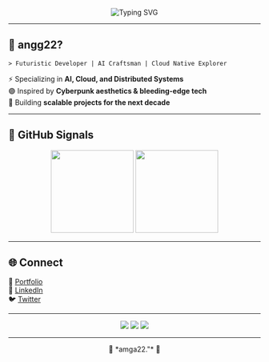 <!-- Cyberpunk Neon Banner -->
<p align="center">
  <img src="https://readme-typing-svg.demolab.com?font=Orbitron&size=32&pause=1000&color=BF00FF&center=true&vCenter=true&width=600&lines=Welcome+to+the+Neon+Future;Code+is+the+New+Electricity;Building+Tomorrow+Today" alt="Typing SVG" />
</p>

---

## 👾 angg22?  

`> Futuristic Developer | AI Craftsman | Cloud Native Explorer`

⚡ Specializing in **AI, Cloud, and Distributed Systems**  
🟣 Inspired by **Cyberpunk aesthetics & bleeding-edge tech**  
🌌 Building **scalable projects for the next decade**  

---
## 📡 GitHub Signals  

<p align="center">
  <img src="https://github-readme-stats.vercel.app/api?username=Angga2076&show_icons=true&theme=midnight-purple&hide_border=true" height="165"/>
  <img src="https://github-readme-streak-stats.herokuapp.com/?user=Angga2076&theme=midnight-purple&hide_border=true" height="165"/>
</p>  

---

## 🌐 Connect  

🔗 [Portfolio](https://yourwebsite.com)  
💼 [LinkedIn](https://linkedin.com/in/YOURPROFILE)  
🐦 [Twitter](https://x.com/YOURPROFILE)  

---

<p align="center">
  <img src="https://img.shields.io/badge/Future-Ready-BF00FF?style=for-the-badge&logo=github" />
  <img src="https://img.shields.io/badge/Cyberpunk-Vibes-8000FF?style=for-the-badge&logo=matrix" />
  <img src="https://img.shields.io/badge/Open-Source-FF00FF?style=for-the-badge&logo=opensourceinitiative" />
</p>

---

<p align="center">  
  🌌 *amga22."* 🌌  
</p>


